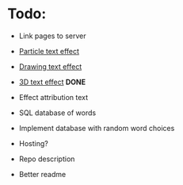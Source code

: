 # Todo:
- Link pages to server
- [Particle text effect](https://www.youtube.com/watch?v=XGioNBHrFU4)
- [Drawing text effect](https://codepen.io/tholman/pen/DByKvO)
- [3D text effect](https://www.youtube.com/watch?v=TQyOL1u10EI) **DONE**
- Effect attribution text
- SQL database of words
- Implement database with random word choices


- Hosting?
- Repo description
- Better readme